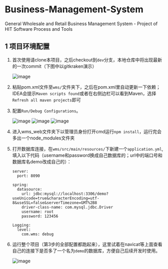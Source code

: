 # Business-Management-System

General Wholesale and Retail Business Management System - Project of HIT Software Process and Tools

## 1 项目环境配置

1. 首次使用请clone本项目，之后checkout到`dev`分支，本地仓库中将出现最新的一次commit（下图中以gitkraken演示）

   ![image](https://user-images.githubusercontent.com/78716774/201571278-4239636a-c443-4e8c-ba72-601f3cc64807.png)

2. 粘贴pom.xml文件至`wms/`文件夹下，之后在pom.xml里自动更新一下依赖；IDEA会提示`Maven scripts found`或者在右侧边栏可以看到Maven，选择`Refresh all maven projects`即可

3. 配置`Run/Debug Configurations`。

   ![image](https://user-images.githubusercontent.com/78716774/201572357-73c7b3f5-57c0-4979-b7dc-d7dfa94279f9.png)
   ![image](https://user-images.githubusercontent.com/78716774/201572369-5085c95e-f8c6-484b-8950-6068e08ad84e.png)
   ![image](https://user-images.githubusercontent.com/78716774/201686116-22e610ca-6d5b-4ba0-ab80-7dc10d768f30.png)


4. 进入wms_web文件夹下以管理员身份打开cmd运行`npm install`，运行完会多出一个node_modules文件夹

5. 打开数据库连接，在`wms/src/main/resources/`下新建一个`application.yml`,填入以下代码（username和password换成自己数据库的；url中的端口号和数据库名demo改成自己的）：
   ```
   server:
     port: 8090
   
   spring:
     datasource:
       url: jdbc:mysql://localhost:3306/demo?useUnicode=true&characterEncoding=utf-8&useSSL=false&serverTimezone=GMT%2B8
       driver-class-name: com.mysql.jdbc.Driver
       username: root
       password: 123456
   
   Logging:
     level:
       com.wms: debug
   ```

6. 运行整个项目（第3步的全部配置都跑起来），这里试着在navicat等上面查看自己的连接下是否多了一个名为`demo`的数据库，方便自己后续开发时使用。

   ![image](https://user-images.githubusercontent.com/78716774/201687832-516b1173-8048-4f54-a3d9-4be96f472aaf.png)
